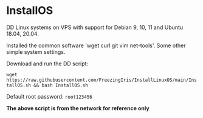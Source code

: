 # InstallOS

DD Linux systems on VPS with support for Debian 9, 10, 11 and Ubuntu 18.04, 20.04.

Installed the common software 'wget curl git vim net-tools'. Some other simple system settings.

Download and run the DD script:

`wget https://raw.githubusercontent.com/FreezingIris/InstallLinuxOS/main/InstallOS.sh && bash InstallOS.sh`

Default root password: `root123456`

**The above script is from the network for reference only**
